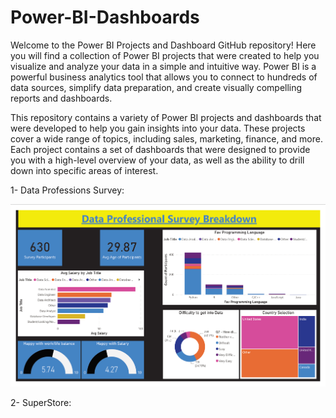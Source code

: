 # Power-BI-Dashboards

Welcome to the Power BI Projects and Dashboard GitHub repository! Here you will find a collection of Power BI projects that were created to help you visualize and analyze your data in a simple and intuitive way. Power BI is a powerful business analytics tool that allows you to connect to hundreds of data sources, simplify data preparation, and create visually compelling reports and dashboards.

This repository contains a variety of Power BI projects and dashboards that were developed to help you gain insights into your data. These projects cover a wide range of topics, including sales, marketing, finance, and more. Each project contains a set of dashboards that were designed to provide you with a high-level overview of your data, as well as the ability to drill down into specific areas of interest.

1- Data Professions Survey: 

![Data Professions Survey Dashboard](https://github.com/AmrZakiii/Power-BI-Dashboards/blob/main/DataSurvey%20Dashboard.png)

2- SuperStore: 
